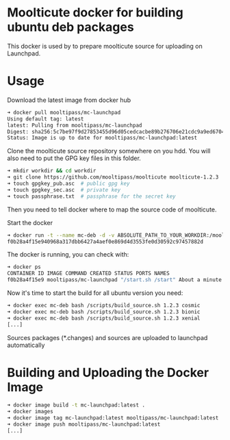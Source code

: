 # Moolticute docker for building ubuntu deb packages

This docker is used by to prepare moolticute source for uploading on Launchpad.

# Usage

Download the latest image from docker hub
```bash
➜ docker pull mooltipass/mc-launchpad
Using default tag: latest
latest: Pulling from mooltipass/mc-launchpad
Digest: sha256:5c7be97f9d27853455d96d05cedcacbe89b276706e21cdc9a9ed67047e598ff3
Status: Image is up to date for mooltipass/mc-launchpad:latest
```

Clone the moolticute source repository somewhere on you hdd. You will also need to put the GPG key files in this folder.
```bash
➜ mkdir workdir && cd workdir
➜ git clone https://github.com/mooltipass/moolticute moolticute-1.2.3
➜ touch gpgkey_pub.asc  # public gpg key
➜ touch gpgkey_sec.asc  # private key
➜ touch passphrase.txt  # passphrase for the secret key
```

Then you need to tell docker where to map the source code of moolticute.

Start the docker
```bash
➜ docker run -t --name mc-deb -d -v ABSOLUTE_PATH_TO_YOUR_WORKDIR:/moolticute mooltipass/mc-launchpad
f0b28a4f15e940968a317dbb6427a4aef0e869d4d3553fe0d30592c97457882d
```

The docker is running, you can check with:
```bash
➜ docker ps
CONTAINER ID IMAGE COMMAND CREATED STATUS PORTS NAMES
f0b28a4f15e9 mooltipass/mc-launchpad "/start.sh /start" About a minute ago Up About a minute mcbuilder
```

Now it's time to start the build for all ubuntu version you need:
```bash
➜ docker exec mc-deb bash /scripts/build_source.sh 1.2.3 cosmic
➜ docker exec mc-deb bash /scripts/build_source.sh 1.2.3 bionic
➜ docker exec mc-deb bash /scripts/build_source.sh 1.2.3 xenial
[...]
```

Sources packages (*.changes) and sources are uploaded to launchpad automatically

# Building and Uploading the Docker Image

```bash
➜ docker image build -t mc-launchpad:latest .
➜ docker images
➜ docker image tag mc-launchpad:latest mooltipass/mc-launchpad:latest
➜ docker image push mooltipass/mc-launchpad:latest
[...]
```
